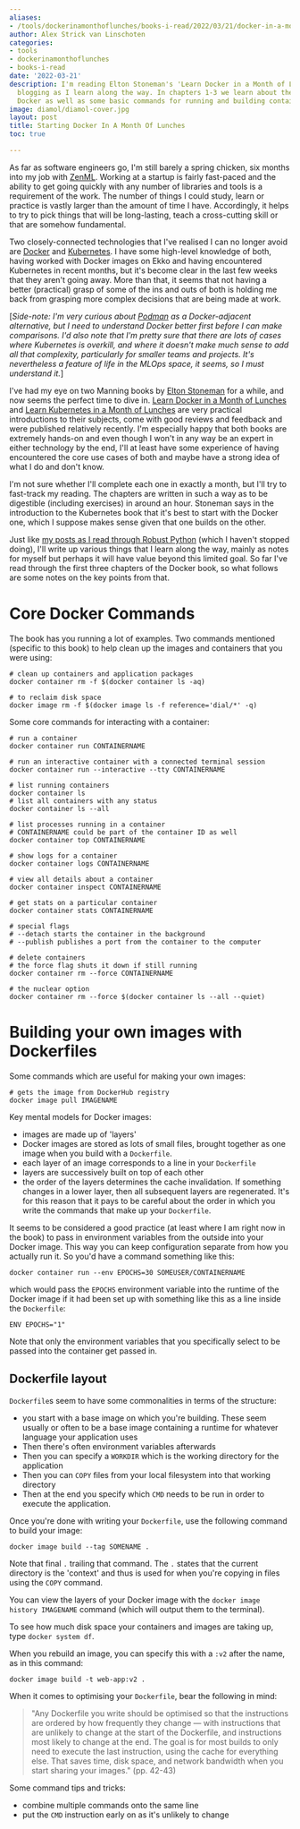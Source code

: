 ```yaml
---
aliases:
- /tools/dockerinamonthoflunches/books-i-read/2022/03/21/docker-in-a-month
author: Alex Strick van Linschoten
categories:
- tools
- dockerinamonthoflunches
- books-i-read
date: '2022-03-21'
description: I'm reading Elton Stoneman's 'Learn Docker in a Month of Lunches' and
  blogging as I learn along the way. In chapters 1-3 we learn about the context for
  Docker as well as some basic commands for running and building containers.
image: diamol/diamol-cover.jpg
layout: post
title: Starting Docker In A Month Of Lunches
toc: true

---
```


As far as software engineers go, I'm still barely a spring chicken, six months into my job with [ZenML](https://zenml.io/). Working at a startup is fairly fast-paced and the ability to get going quickly with any number of libraries and tools is a requirement of the work. The number of things I could study, learn or practice is vastly larger than the amount of time I have. Accordingly, it helps to try to pick things that will be long-lasting, teach a cross-cutting skill or that are somehow fundamental.

Two closely-connected technologies that I've realised I can no longer avoid are [Docker](https://www.docker.com/) and [Kubernetes](https://kubernetes.io/). I have some high-level knowledge of both, having worked with Docker images on Ekko and having encountered Kubernetes in recent months, but it's become clear in the last few weeks that they aren't going away. More than that, it seems that not having a better (practical) grasp of some of the ins and outs of both is holding me back from grasping more complex decisions that are being made at work.

[*Side-note: I'm very curious about [Podman](https://podman.io/) as a Docker-adjacent alternative, but I need to understand Docker better first before I can make comparisons. I'd also note that I'm pretty sure that there are lots of cases where Kubernetes is overkill, and where it doesn't make much sense to add all that complexity, particularly for smaller teams and projects. It's nevertheless a feature of life in the MLOps space, it seems, so I must understand it.*]

I've had my eye on two Manning books by [Elton Stoneman](https://blog.sixeyed.com/) for a while, and now seems the perfect time to dive in. [Learn Docker in a Month of Lunches](https://www.amazon.com/Learn-Docker-Month-Lunches-Stoneman-ebook/dp/B097824MVJ/ref=tmm_kin_swatch_0?qid=&sr=&tag=soumet-20&_encoding=UTF8) and [Learn Kubernetes in a Month of Lunches](https://www.amazon.com/gp/product/B0978175TP/ref=dbs_a_def_rwt_bibl_vppi_i1?tag=soumet-20) are very practical introductions to their subjects, come with good reviews and feedback and were published relatively recently. I'm especially happy that both books are extremely hands-on and even though I won't in any way be an expert in either technology by the end, I'll at least have some experience of having encountered the core use cases of both and maybe have a strong idea of what I do and don't know.

I'm not sure whether I'll complete each one in exactly a month, but I'll try to fast-track my reading. The chapters are written in such a way as to be digestible (including exercises) in around an hour. Stoneman says in the introduction to the Kubernetes book that it's best to start with the Docker one, which I suppose makes sense given that one builds on the other.

Just like [my posts as I read through Robust Python](https://mlops.systems/categories/#robustpython) (which I haven't stopped doing), I'll write up various things that I learn along the way, mainly as notes for myself but perhaps it will have value beyond this limited goal. So far I've read through the first three chapters of the Docker book, so what follows are some notes on the key points from that.

# Core Docker Commands

The book has you running a lot of examples. Two commands mentioned (specific to this book) to help clean up the images and containers that you were using:

```shell
# clean up containers and application packages
docker container rm -f $(docker container ls -aq)

# to reclaim disk space
docker image rm -f $(docker image ls -f reference='dial/*' -q)
```

Some core commands for interacting with a container:

```shell
# run a container
docker container run CONTAINERNAME

# run an interactive container with a connected terminal session
docker container run --interactive --tty CONTAINERNAME

# list running containers
docker container ls
# list all containers with any status
docker container ls --all 

# list processes running in a container
# CONTAINERNAME could be part of the container ID as well
docker container top CONTAINERNAME

# show logs for a container
docker container logs CONTAINERNAME

# view all details about a container
docker container inspect CONTAINERNAME

# get stats on a particular container
docker container stats CONTAINERNAME

# special flags
# --detach starts the container in the background
# --publish publishes a port from the container to the computer

# delete containers
# the force flag shuts it down if still running
docker container rm --force CONTAINERNAME

# the nuclear option
docker container rm --force $(docker container ls --all --quiet)
```

# Building your own images with Dockerfiles

Some commands which are useful for making your own images:

```shell
# gets the image from DockerHub registry
docker image pull IMAGENAME
```

Key mental models for Docker images:

- images are made up of 'layers'
- Docker images are stored as lots of small files, brought together as one image when you build with a `Dockerfile`.
- each layer of an image corresponds to a line in your `Dockerfile`
- layers are successively built on top of each other
- the order of the layers determines the cache invalidation. If something changes in a lower layer, then all subsequent layers are regenerated. It's for this reason that it pays to be careful about the order in which you write the commands that make up your `Dockerfile`.

It seems to be considered a good practice (at least where I am right now in the book) to pass in environment variables from the outside into your Docker image. This way you can keep configuration separate from how you actually run it. So you'd have a command something like this:

```shell
docker container run --env EPOCHS=30 SOMEUSER/CONTAINERNAME
```

which would pass the `EPOCHS` environment variable into the runtime of the Docker image if it had been set up with something like this as a line inside the `Dockerfile`:

```
ENV EPOCHS="1"
```

Note that only the environment variables that you specifically select to be passed into the container get passed in.

## Dockerfile layout

`Dockerfile`s seem to have some commonalities in terms of the structure:

- you start with a base image on which you're building. These seem usually or often to be a base image containing a runtime for whatever language your application uses
- Then there's often environment variables afterwards
- Then you can specify a `WORKDIR` which is the working directory for the application
- Then you can `COPY` files from your local filesystem into that working directory
- Then at the end you specify which `CMD` needs to be run in order to execute the application.

Once you're done with writing your `Dockerfile`, use the following command to build your image:

```shell
docker image build --tag SOMENAME .
```

Note that final `.` trailing that command. The `.` states that the current directory is the 'context' and thus is used for when you're copying in files using the `COPY` command.

You can view the layers of your Docker image with the `docker image history IMAGENAME` command (which will output them to the terminal).

To see how much disk space your containers and images are taking up, type `docker system df`.

When you rebuild an image, you can specify this with a `:v2` after the name, as in this command:

```shell
docker image build -t web-app:v2 .
```

When it comes to optimising your `Dockerfile`, bear the following in mind:

> "Any Dockerfile you write should be optimised so that the instructions are ordered by how frequently they change — with instructions that are unlikely to change at the start of the Dockerfile, and instructions most likely to change at the end. The goal is for most builds to only need to execute the last instruction, using the cache for everything else. That saves time, disk space, and network bandwidth when you start sharing your images." (pp. 42-43)

Some command tips and tricks:

- combine multiple commands onto the same line
- put the `CMD` instruction early on as it's unlikely to change
